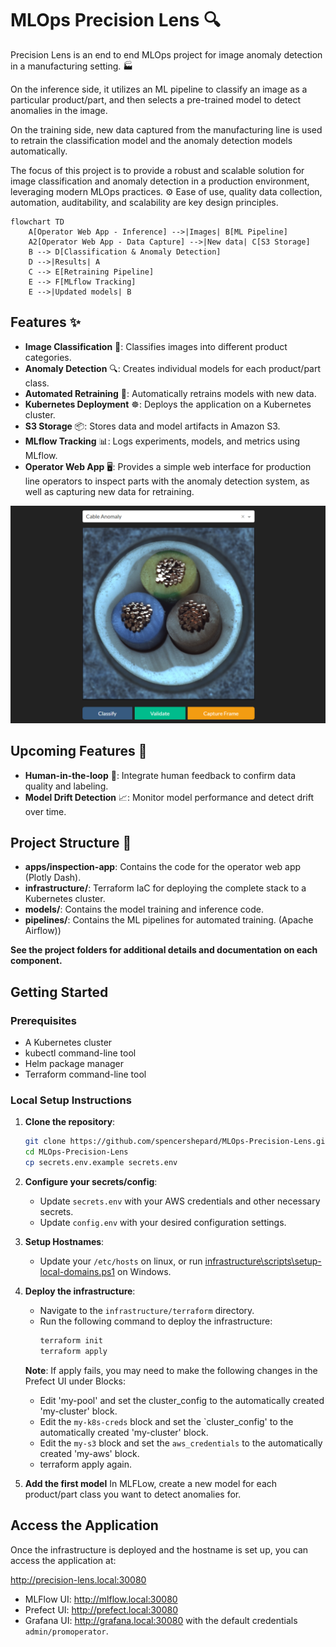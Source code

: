 # MLOps Precision Lens 🔍
Precision Lens is an end to end MLOps project for image anomaly detection in a manufacturing setting. 🏭

On the inference side, it utilizes an ML pipeline to classify an image as a particular product/part, and then selects a pre-trained model to detect anomalies in the image.

On the training side, new data captured from the manufacturing line is used to retrain the classification model and the anomaly detection models automatically.

The focus of this project is to provide a robust and scalable solution for image classification and anomaly detection in a production environment, leveraging modern MLOps practices. ⚙️ Ease of use, quality data collection, automation, auditability, and scalability are key design principles.

```mermaid
flowchart TD
    A[Operator Web App - Inference] -->|Images| B[ML Pipeline]
    A2[Operator Web App - Data Capture] -->|New data| C[S3 Storage]
    B --> D[Classification & Anomaly Detection]
    D -->|Results| A
    C --> E[Retraining Pipeline]
    E --> F[MLflow Tracking]
    E -->|Updated models| B
```

## Features ✨
- **Image Classification** 📸: Classifies images into different product categories.
- **Anomaly Detection** 🔍: Creates individual models for each product/part class.
- **Automated Retraining** 🔄: Automatically retrains models with new data.
- **Kubernetes Deployment** ☸️: Deploys the application on a Kubernetes cluster.
- **S3 Storage** 📦: Stores data and model artifacts in Amazon S3.
- **MLflow Tracking** 📊: Logs experiments, models, and metrics using MLflow.
- **Operator Web App** 🖥️: Provides a simple web interface for production line operators to inspect parts with the anomaly detection system, as well as capturing new data for retraining.

![Web App](apps/inspection-app/docs/live-feed.png)

## Upcoming Features 🚀
- **Human-in-the-loop** 👥: Integrate human feedback to confirm data quality and labeling.
- **Model Drift Detection** 📈: Monitor model performance and detect drift over time.

## Project Structure 📁
- **apps/inspection-app**: Contains the code for the operator web app (Plotly Dash).
- **infrastructure/**: Terraform IaC for deploying the complete stack to a Kubernetes cluster.
- **models/**: Contains the model training and inference code.
- **pipelines/**: Contains the ML pipelines for automated training. (Apache Airflow))

**See the project folders for additional details and documentation on each component.**

## Getting Started

### Prerequisites
- A Kubernetes cluster
- kubectl command-line tool
- Helm package manager
- Terraform command-line tool

### Local Setup Instructions
1. **Clone the repository**:
    ```bash
    git clone https://github.com/spencershepard/MLOps-Precision-Lens.git
    cd MLOps-Precision-Lens
    cp secrets.env.example secrets.env
    ```
2. **Configure your secrets/config**:
   - Update `secrets.env` with your AWS credentials and other necessary secrets.
   - Update `config.env` with your desired configuration settings.

3. **Setup Hostnames**:
   - Update your `/etc/hosts` on linux, or run [infrastructure\scripts\setup-local-domains.ps1](infrastructure/scripts/setup-local-domains.ps1) on Windows.

4. **Deploy the infrastructure**:
   - Navigate to the `infrastructure/terraform` directory.
   - Run the following command to deploy the infrastructure:
     ```bash
     terraform init
     terraform apply
     ```
   **Note**: If apply fails, you may need to make the following changes in the Prefect UI under Blocks:
   - Edit 'my-pool' and set the cluster_config to the automatically created 'my-cluster' block.
   - Edit the `my-k8s-creds` block and set the `cluster_config' to the automatically created 'my-cluster' block.
   - Edit the `my-s3` block and set the `aws_credentials` to the automatically created 'my-aws' block.
   - terraform apply again.

5. **Add the first model**
   In MLFLow, create a new model for each product/part class you want to detect anomalies for. 


## Access the Application
Once the infrastructure is deployed and the hostname is set up, you can access the application at:

http://precision-lens.local:30080

- MLFlow UI: http://mlflow.local:30080
- Prefect UI: http://prefect.local:30080
- Grafana UI: http://grafana.local:30080 with the default credentials `admin/promoperator`.